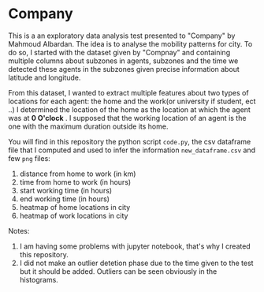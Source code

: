 # Company

This is a an exploratory data analysis test presented to "Company" by Mahmoud Albardan. The idea is to analyse the mobility patterns for city.
To do so, I started with the dataset given by "Compnay" and containing multiple columns about subzones in agents, subzones and the time we detected  these agents in the subzones given precise information about latitude and longitude.

From this dataset, I wanted to extract multiple features about two types of locations for each agent: the home and the work(or university if student, ect ..)
I determined the location of the home as the location at which the agent was at **0 O'clock** . I supposed that the working location of an agent is the one with the maximum duration outside its home.


You will find in this repository the python script `code.py`, the csv dataframe file that I computed and used to infer the information `new_dataframe.csv` and few `png` files:
1. distance from home to work (in km)
2. time from home to work (in hours)
3. start working time (in hours)
4. end working time (in hours)
5. heatmap of home locations in city
6. heatmap of work locations in city



Notes: 
1. I am having some problems with jupyter notebook, that's why I created this repository.
2. I did not make an outlier detetion phase due to the time given to the test but it should be added. Outliers can be seen obviously in the histograms.
